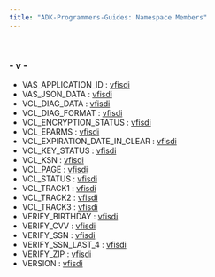 ```yaml
---
title: "ADK-Programmers-Guides: Namespace Members"
---
```


 

### - v -

- VAS_APPLICATION_ID : <a href="namespacevfisdi.md#ac9842112c341daedac40f79bbfdd65a4a55a61b1b6d45c4e1e84ea4b1a6724352">vfisdi</a>
- VAS_JSON_DATA : <a href="namespacevfisdi.md#ac9842112c341daedac40f79bbfdd65a4a8ca50c14b42aa4f8faf460c4523d77c2">vfisdi</a>
- VCL_DIAG_DATA : <a href="namespacevfisdi.md#ac9842112c341daedac40f79bbfdd65a4a952788aa82cdbfc084ee489c18e10a02">vfisdi</a>
- VCL_DIAG_FORMAT : <a href="namespacevfisdi.md#ac9842112c341daedac40f79bbfdd65a4ac9de392290dab4522c943633bfb2a188">vfisdi</a>
- VCL_ENCRYPTION_STATUS : <a href="namespacevfisdi.md#ac9842112c341daedac40f79bbfdd65a4ac9eb254727f12a464fcce810ae143b50">vfisdi</a>
- VCL_EPARMS : <a href="namespacevfisdi.md#ac9842112c341daedac40f79bbfdd65a4ae8af2c59b1a5ed0fe973e3cf2e4b2970">vfisdi</a>
- VCL_EXPIRATION_DATE_IN_CLEAR : <a href="namespacevfisdi.md#ac9842112c341daedac40f79bbfdd65a4a48326da8655021aae5f8b52499a0aba5">vfisdi</a>
- VCL_KEY_STATUS : <a href="namespacevfisdi.md#ac9842112c341daedac40f79bbfdd65a4aa34a9128137d6a7601d0ad127a6ac225">vfisdi</a>
- VCL_KSN : <a href="namespacevfisdi.md#ac9842112c341daedac40f79bbfdd65a4a3b4cb690a2d4b263af6fb15c8480d9b5">vfisdi</a>
- VCL_PAGE : <a href="namespacevfisdi.md#ac9842112c341daedac40f79bbfdd65a4aa5bd3ccb15621f5bc9bc7efaa6029d8d">vfisdi</a>
- VCL_STATUS : <a href="namespacevfisdi.md#ac9842112c341daedac40f79bbfdd65a4a137935b8207d735abe2c02952ce90392">vfisdi</a>
- VCL_TRACK1 : <a href="namespacevfisdi.md#ac9842112c341daedac40f79bbfdd65a4ab1d1936f0084d5c950250fbec10a50d0">vfisdi</a>
- VCL_TRACK2 : <a href="namespacevfisdi.md#ac9842112c341daedac40f79bbfdd65a4abf5bddc8a7cb0e013af5a59e67bc880b">vfisdi</a>
- VCL_TRACK3 : <a href="namespacevfisdi.md#ac9842112c341daedac40f79bbfdd65a4a65f7f2e33d7dc5ccc319a17eaad0ff0c">vfisdi</a>
- VERIFY_BIRTHDAY : <a href="namespacevfisdi.md#a5fc772c800c3d40d2b95564e8a839baba9b6a83121c8320c3654fa5773b35f15d">vfisdi</a>
- VERIFY_CVV : <a href="namespacevfisdi.md#a5fc772c800c3d40d2b95564e8a839baba15c2c5c2111481e5c410938110fbc1f5">vfisdi</a>
- VERIFY_SSN : <a href="namespacevfisdi.md#a5fc772c800c3d40d2b95564e8a839baba179a2794ed1d7d065de0ba6ae42a8871">vfisdi</a>
- VERIFY_SSN_LAST_4 : <a href="namespacevfisdi.md#a5fc772c800c3d40d2b95564e8a839baba7f9bdf966d6d7460be951376d44285ea">vfisdi</a>
- VERIFY_ZIP : <a href="namespacevfisdi.md#a5fc772c800c3d40d2b95564e8a839baba7ac57e048dfb71f9a7fe9b6c5e3ff254">vfisdi</a>
- VERSION : <a href="namespacevfisdi.md#ac9842112c341daedac40f79bbfdd65a4a52f49aba124a600ad9581caabe6a099a">vfisdi</a>
